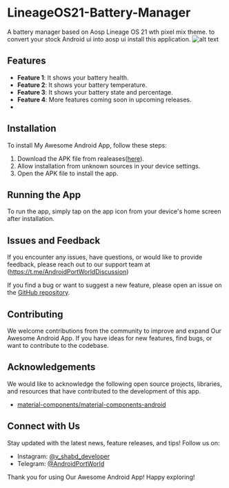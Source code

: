 # LineageOS21-Battery-Manager
A battery manager based on Aosp Lineage OS 21 wth pixel mix theme. to convert your stock Android ui into aosp ui install this application.
![alt text]([https://github.com/[ShabdVasudeva]/[LineageOS21-Battery-Manager]/blob/battery1.jpg?raw=true](https://github.com/ShabdVasudeva/LineageOS21-Battery-Manager/blob/main/battery1.jpg))

## Features

- **Feature 1**: It shows your battery health.
- **Feature 2**: It shows your battery temperature.
- **Feature 3**: It shows your battery state and percentage.
- **Feature 4**: More features coming soon in upcoming releases.
- 
## Installation

To install My Awesome Android App, follow these steps:

1. Download the APK file from realeases([here](https://github.com/ShabdVasudeva/LineageOS21-Battery-Manager/releases/download/LineageOS21BatteryManager/LineageOS21BatteryManager.apk)).
2. Allow installation from unknown sources in your device settings.
3. Open the APK file to install the app.

## Running the App

To run the app, simply tap on the app icon from your device's home screen after installation.

## Issues and Feedback

If you encounter any issues, have questions, or would like to provide feedback, please reach out to our support team at (https://t.me/AndroidPortWorldDiscussion)

If you find a bug or want to suggest a new feature, please open an issue on the [GitHub repository](link).

## Contributing

We welcome contributions from the community to improve and expand Our Awesome Android App. If you have ideas for new features, find bugs, or want to contribute to the codebase.

## Acknowledgements

We would like to acknowledge the following open source projects, libraries, and resources that have contributed to the development of this app.

- [material-components/material-components-android](https://github.com/material-components/material-components-android)

## Connect with Us

Stay updated with the latest news, feature releases, and tips! Follow us on:

- Instagram: [@v_shabd_developer](https://www.instagram.com/v_shabd_developer?igsh=MWJrZW9xYXdsd2VibA==)
- Telegram: [@AndroidPortWorld](https://t.me/AndroidPortWorld)

Thank you for using Our Awesome Android App! Happy exploring!
